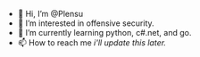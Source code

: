 - 👋 Hi, I’m @Plensu
- 👀 I’m interested in offensive security.
- 🌱 I’m currently learning python, c#\.net, and go. 
- 📫 How to reach me *i'll update this later.*

